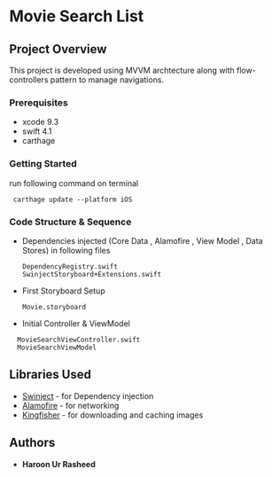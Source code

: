 # Movie Search List
 

## Project Overview

This project is developed using MVVM archtecture along with flow-controllers pattern to manage navigations.

### Prerequisites

- xcode 9.3
- swift 4.1
- carthage

### Getting Started

run following command on terminal

```
 carthage update --platform iOS
```

### Code Structure & Sequence

- Dependencies injected (Core Data , Alamofire , View Model , Data Stores) in following files
   
   ```
   DependencyRegistry.swift
   SwinjectStoryboard+Extensions.swift
   
   ``` 
- First Storyboard Setup

   ```
   Movie.storyboard
   
   ```
- Initial Controller & ViewModel 

 ```
   MovieSearchViewController.swift
   MovieSearchViewModel
   ```


## Libraries Used

* [Swinject](https://github.com/Swinject/Swinject) - for Dependency injection
* [Alamofire](https://github.com/Alamofire/Alamofire) - for networking
* [Kingfisher](https://github.com/onevcat/Kingfisher) - for downloading and caching images 


## Authors

* **Haroon Ur Rasheed** 
